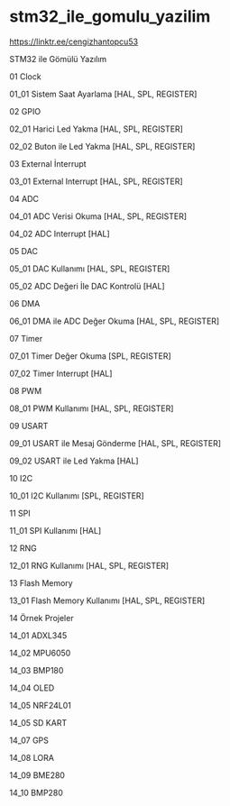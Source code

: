 # stm32_ile_gomulu_yazilim

https://linktr.ee/cengizhantopcu53

STM32 ile Gömülü Yazılım

01 Clock

01_01 Sistem Saat Ayarlama [HAL, SPL, REGISTER]

02 GPIO 

02_01 Harici Led Yakma [HAL, SPL, REGISTER]

02_02 Buton ile Led Yakma [HAL, SPL, REGISTER]

03 External İnterrupt

03_01 External Interrupt [HAL, SPL, REGISTER]

04 ADC 

04_01 ADC Verisi Okuma [HAL, SPL, REGISTER]

04_02 ADC Interrupt [HAL]

05 DAC 

05_01 DAC Kullanımı [HAL, SPL, REGISTER]

05_02 ADC Değeri İle DAC Kontrolü [HAL]

06 DMA

06_01 DMA ile ADC Değer Okuma [HAL, SPL, REGISTER]

07 Timer

07_01 Timer Değer Okuma [SPL, REGISTER]

07_02 Timer Interrupt [HAL]

08 PWM

08_01 PWM Kullanımı [HAL, SPL, REGISTER]

09 USART

09_01 USART ile Mesaj Gönderme [HAL, SPL, REGISTER]

09_02 USART ile Led Yakma [HAL]

10 I2C

10_01 I2C Kullanımı [SPL, REGISTER]

11 SPI 

11_01 SPI Kullanımı [HAL]

12 RNG

12_01 RNG Kullanımı [HAL, SPL, REGISTER]

13 Flash Memory

13_01 Flash Memory Kullanımı [HAL, SPL, REGISTER]

14 Örnek Projeler

14_01 ADXL345 

14_02 MPU6050

14_03 BMP180 

14_04 OLED 

14_05 NRF24L01

14_05 SD KART

14_07 GPS

14_08 LORA

14_09 BME280 
 
14_10 BMP280 
